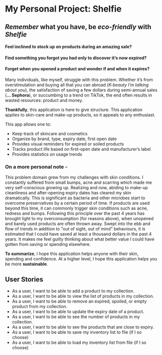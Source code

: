 # My Personal Project: Shelfie

## *Remember* what you have, be *eco-friendly* with *Shelfie*  

#### Feel inclined to stock up on products during an amazing sale?
#### Find something you forgot you had only to discover it’s now expired?  
#### Forget when you opened a product and wonder if and when it expires?

Many individuals, like myself, struggle with this problem. 
Whether it’s from overstimulation and buying all that you can abroad (*K-beauty I’m talking about you*), 
the satisfaction of saving a few dollars during semi-annual sales (**... Sephora**), or succumbing to a trend on TikTok, 
the end often results in wasted resources: product and money.

**Thankfully**, this application is here to give structure. 
This application applies to skin-care and make-up products, so it appeals to any enthusiast. 

This app allows one to:
- Keep track of skincare and cosmetics
- Organize by brand, type, expiry date, first open date
- Provides visual reminders for expired or soiled products
- Tracks product life based on first-open date and manufacturer’s label
- Provides statistics on usage trends 

### On a more personal note -
This problem domain grew from my challenges with skin conditions. I constantly suffered from small
bumps, acne and scarring which made me very self-conscious growing up. Realizing and now, abiding to make-up 
cleanliness and after-opening expiry dates has cleared my skin dramatically. This is significant as bacteria 
and other microbes start to overcome preservatives by a certain period of time. If products are used beyond 
this time, it can commonly trigger skin conditions such as acne, redness and bumps. 
Following this principle over the past 4 years has brought light to my overconsumption (for reasons above), when
unopened and barely used products are often thrown away. Swept into the ebb and flow of trends in addition to 
"out of sight, out of mind" behaviours, it is estimated that I could have saved at least a thousand dollars in the
past 4 years. It makes me feel guilty thinking about what better value I could have gotten from saving or
spending elsewhere.


**To summarize**, I hope this application helps anyone with their skin, spending and confidence. At a higher level, 
I hope this application helps you be more **sustainable**.
 
## User Stories

- As a user, I want to be able to add a product to my collection.  
- As a user, I want to be able to view the list of products in my collection.  
- As a user, I want to be able to remove an expired, spoiled, or empty product from my collection.
- As a user, I want to be able to update the expiry date of a product.
- As a user, I want to be able to see the number of products in my collection. 
- As a user, I want to be able to see the products that are close to expiry.
- As a user, I want to be able to save my inventory list to file (if I so choose)
- As a user, I want to be able to load my inventory list from file (if I so choose)
